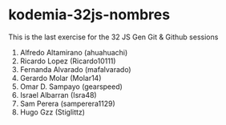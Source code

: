 # kodemia-32js-nombres

This is the last exercise for the 32 JS Gen Git &amp; Github sessions

1. Alfredo Altamirano (ahuahuachi)
2. Ricardo Lopez (Ricardo10111)
3. Fernanda Alvarado (mafalvarado)
4. Gerardo Molar (Molar14)
5. Omar D. Sampayo (gearspeed)
6. Israel Albarran (Isra48)
7. Sam Perera (samperera1129)
8. Hugo Gzz (Stiglittz)
